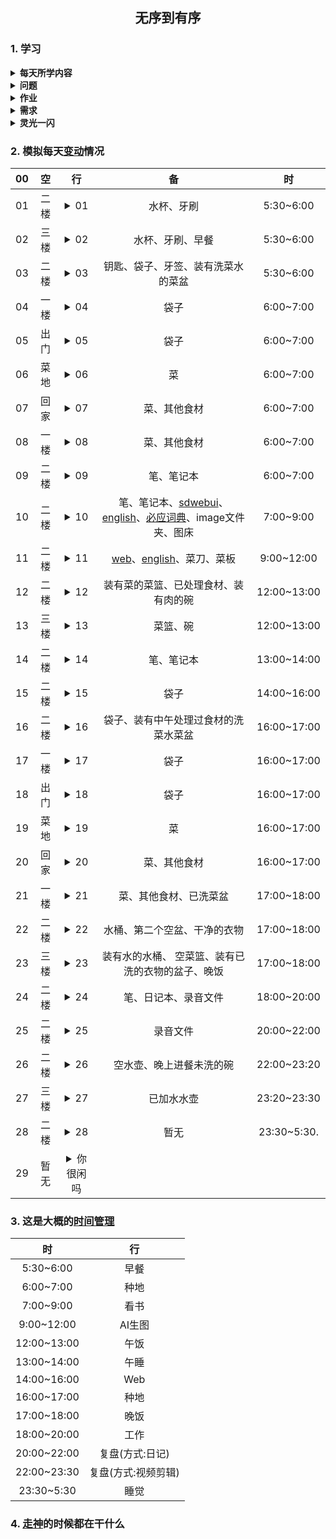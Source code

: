 ## <center>无序到有序</center>

### 1. 学习

<details><summary><strong>每天所学内容</strong></summary>

- #### <details><summary>生活中</summary><br>1.[Cook][cook]</br><br>2.[cultivate_land][cultivate_land]</br></details>

- #### <details><summary>计算机编程</summary><br>1.[markdown][Markdown]</br><br>2.[vim][vim]</br><br>3.[Git][git]</br><br>4.[Web][web]</br><br>5.[Linux][centos]</br><br>6.[Python][python]</br></details>

- #### <details><summary>图像</summary><br>1.[video_clip][video_clip]</br><br>2.[sdwebui][sdwebui]</br></details>

- #### <details><summary>阅读</summary><br>1.[read][note]</br></details>

- #### <details><summary>英语单词</summary><br>1.[word][word]</br></details>

</details>

<details><summary><strong>问题</strong></summary>

- #### <details><summary>生活中</summary><br>1.[Cook][cook问题]</br><br>2.[cultivate_land][cultivate_land问题]</br></details>

- #### <details><summary>计算机编程</summary><br>1.[markdown][Markdown问题]</br><br>2.[vim][vim问题]</br><br>3.[Git][git问题]</br><br>4.[Web][web问题]</br><br>5.[Linux][centos问题]</br><br>6.[Python][python问题]</br></details>

- #### <details><summary>图像</summary><br>1.[video_clip][video_clip问题]</br><br>2.[sdwebui][sdwebui问题]</br></details>

- #### <details><summary>阅读</summary><br>1.[read][read问题]</br></details>

</details>

<details><summary><strong>作业</strong></summary>

- #### <details><summary>生活中</summary><br>1.[Cook][cook作业]</br><br>2.[cultivate_land][cultivate_land作业]</br></details>

- #### <details><summary>计算机编程</summary><br>1.[markdown][Markdown作业]</br><br>2.[vim][vim作业]</br><br>3.[Git][git作业]</br><br>4.[Web][web作业]</br><br>5.[Linux][centos作业]</br><br>6.[Python][python作业]</br></details>

- #### <details><summary>图像</summary><br>1.[video_clip][video_clip作业]</br><br>2.[sdwebui][sdwebui作业]</br></details>

- #### <details><summary>阅读</summary><br>1.[read][read作业]</br></details>

- #### <details><summary>英语单词</summary><br>1.[word][汉译英]</br></details>

</details>

<details><summary><strong>需求</strong></summary>

- #### <details><summary>生活中</summary><br>1.[Cook][cook需求]</br><br>2.[cultivate_land][cultivate_land需求]</br></details>

- #### <details><summary>计算机编程</summary><br>1.[markdown][Markdown需求]</br><br>2.[vim][vim需求]</br><br>3.[Git][git需求]</br><br>4.[Web][web需求]</br><br>5.[Linux][centos需求]</br><br>6.[Python][python需求]</br></details>

- #### <details><summary>图像</summary><br>1.[video_clip][video_clip需求]</br><br>2.[sdwebui][sdwebui需求]</br></details>

- #### <details><summary>阅读</summary><br>1.[read][read需求]</br></details>

</details>

<details><summary><strong>灵光一闪</strong></summary>

- #### <details><summary>生活中</summary><br>1.[Cook][cook灵光一闪]</br><br>2.[cultivate_land][cultivate_land灵光一闪]</br></details>

- #### <details><summary>计算机编程</summary><br>1.[markdown][Markdown灵光一闪]</br><br>2.[vim][vim灵光一闪]</br><br>3.[Git][git灵光一闪]</br><br>4.[Web][web灵光一闪]</br><br>5.[Linux][centos灵光一闪]</br><br>6.[Python][python灵光一闪]</br></details>

- #### <details><summary>图像</summary><br>1.[video_clip][video_clip灵光一闪]</br><br>2.[sdwebui][sdwebui灵光一闪]</br></details>

- #### <details><summary>阅读</summary><br>1.[read][read灵光一闪]</br></details>

</details>

### 2. 模拟每天[变动](/变化.md)情况
<center>

|00|空|行|备|时|
|:-:|:-:|:-:|:-:|:-:|
|01|二楼|<details><summary>01</summary>1.穿衣服<br>2.按下水壶开关<br>3.穿鞋(运动鞋)<br>4.拖鞋放回床底</details>|水杯、牙刷|5:30~6:00
|02|三楼|<details><summary>02</summary>洗漱/盛粥(1.刷牙<br>2.洗脸<br>3.盛粥<br>4.勺子放回装有水的水瓢里)</details>|水杯、牙刷、早餐|5:30~6:00
|03|二楼|<details><summary>03</summary>1.把牙刷放到水杯里用少量烧好的开水浸泡<br>2.吃早餐时写下当天的布局<br>3.摇动牙刷把已冲洗过水杯的开水倒入吃完餐的碗里</details>|钥匙、袋子、牙签、装有洗菜水的菜盆|5:30~6:00
|04|一楼|<details><summary>04</summary>1.把菜盆里的洗菜水倒掉<br>2.剔牙簌口<br>3.录音</details>|袋子|6:00~7:00
|05|出门|<details><summary>05</summary></details>|袋子|6:00~7:00
|06|菜地|<details><summary>06</summary>采收</details>|菜|6:00~7:00
|07|回家|<details><summary>07</summary></details>|菜、其他食材|6:00~7:00
|08|一楼|<details><summary>08</summary>1.停止录音<br>2.清洗菜盆(底部也要清洗)</details>|菜、其他食材|6:00~7:00
|09|二楼|<details><summary>09</summary>换鞋(棉拖)</details>|笔、笔记本|6:00~7:00
|10|二楼|<details><summary>10</summary>1.开机打开obs启动回放<br>2.打开vscode<br>3.vscode里打开note.md文件<br>4.阅读<br>5.布置作业<br>6.把笔记以及布置的作业提交到仓库</details>|笔、笔记本、<a href="/ai/sdwebui/sdwebui.md" target="_blank">sdwebui</a>、<a href='/english/word.md' target='_blank'>english</a>、<a href="https://cn.bing.com/dict?FORM=Z9LHS4" target="_blank">必应词典</a>、image文件夹、图床|7:00~9:00
|11|二楼|<details>1.ai生图<br>2.布置作业<br>3.把笔记以及布置的作业提交到仓库<summary>11</summary></details>|<a href="/web/web.md" target="_blank">web</a>、<a href='/english/word.md' target='_blank'>english</a>、菜刀、菜板|9:00~12:00
|12|二楼|<details><summary>12</summary>加工食材(1.把菜盆放椅子上未洗过的碗放地上镂空菜篮放碗上边，把菜放到菜盆里<br>2.往菜盆里倒水<br>3.洗袋子挂好<br>4.洗菜放镂空菜篮里<br>5.处理其他食材静置菜盆<br>6.用刀刮猪皮<br>7.用洗菜水冲下肉<br>8.用洗菜水把刀上的猪皮垢擦洗掉<br>9.切肉静置菜盆<br>10.用碗里的水洗碗<br>11.把切好的肉放已洗的碗里<br>12.刮菜板洗刀后放到阳台)、换鞋(拖鞋)</details>|装有菜的菜篮、已处理食材、装有肉的碗|12:00~13:00
|13|三楼|<details><summary>13</summary>炒菜、吃午饭(1.把装有菜的菜篮和装有肉的碗放在餐桌<br>2.把锅放燃气灶上<br>3.接水倒锅里头<br>4.拧煤气罐阀门若是松的检查下燃气灶开关有没有关上<br>5.无漏气情况可点火<br>6.烧水洗锅<br>7.水没热前再次清洗蔬菜和肉<br>8.放入肥肉榨油<br>9.自由发挥过程盛少量已热未熟的菜到碗里用锅铲拌下碗壁后把菜倒回锅里头，若是流程出现空闲时间则根据空闲时长做有具体时长的事情不能是空想模拟，若仅有煸炒则在翻炒后记两个英语单词，每记两个单词看下火<br>10.把锅放到支架上<br>11.洗手<br>12.打粥吃菜<br>13.洗碗最后一遍洗碗水倒入锅中<br>14.洗手洗脚)</details>|菜篮、碗|12:00~13:00
|14|二楼|<details><summary>14</summary>午睡</details>|笔、笔记本|13:00~14:00
|15|二楼|<details><summary>15</summary>1.穿鞋(棉拖)<br>2.学html<br>3.布置作业<br>4.把笔记以及布置的作业提交到仓库</details>|袋子|14:00~16:00
|16|二楼|<details><summary>16</summary>换鞋(运动鞋)</details>|袋子、装有中午处理过食材的洗菜水菜盆|16:00~17:00
|17|一楼|<details><summary>17</summary>1.把菜盆里的洗菜水倒掉<br>2.录音</details>|袋子|16:00~17:00
|18|出门|<details><summary>18</summary></details>|袋子|16:00~17:00
|19|菜地|<details><summary>19</summary>采收</details>|菜|16:00~17:00
|20|回家|<details><summary>20</summary></details>|菜、其他食材|16:00~17:00
|21|一楼|<details><summary>21</summary>停止录音、清洗菜盆(底部也要清洗)</details>|菜、其他食材、已洗菜盆|17:00~18:00
|22|二楼|<details><summary>22</summary>加工食材(1.把菜盆放椅子上<br>2.碗放地上镂空菜篮放碗上边<br>3.把菜放到菜盆里<br>4.往菜盆里倒水<br>5.洗袋子挂好<br>6.洗菜放镂空菜篮里<br>7.处理其他食材静置菜盆<br>8.用刀刮猪皮<br>9.用洗菜水冲下肉<br>10.用洗菜水把刀上的猪皮垢擦洗掉<br>11.切肉静置菜盆<br>12.把切好的肉放碗里<br>13.刮菜板洗刀后放到阳台<br>14.用桶里剩余的水洗手擦干<br>15.把桶里的洗手水倒进菜盆里)<br>16.把处理的食材装空桶里(依次为装有菜的菜篮、装有肉的碗、其他食材)<br>17.检查口袋把里面的钥匙掏出来放桌子上<br>18.换鞋(拖鞋)</details>|水桶、第二个空盆、干净的衣物|17:00~18:00
|23|三楼|<details><summary>23</summary>做饭、洗漱、吃饭(1.看总闸是否开着<br>2.看插排上是否有插头<br>3.看燃气灶开关有没有关上<br>4.把衣服挂椅靠上、空盆放椅子上<br>5.查看煤气阀门有无松动<br>6.检查无安全隐患后把电压力锅插头插进插座要是存在其他插头顺带拔出<br>7.开总闸给电压力锅通电<br>8.找内胆、电压力锅锅盖<br>9.打一杯生米倒入内胆清洗<br>10.淘米水倒入水盆里<br>11.内胆归位盖上锅盖12分钟<br>12.接洗澡水，生火<br>13.把装有洗澡水的锅放火架上<br>14.把菜锅放燃气灶上<br>15.开煤气罐阀门点燃气灶<br>16.往菜锅里加淘米水烧水洗锅<br>17.水没热前再次清洗蔬菜和肉<br>18.把洗锅水倒掉后热锅<br>19.放入肥肉榨油<br>20.自由发挥过程边炒菜边看烧洗澡水的火，盛少量已热未熟的菜到碗里用锅铲拌下碗壁后把菜倒回锅里头<br>21.关煤气罐阀门<br>22.关燃气灶开关<br>23.用一个大碗把炒好的菜装起来盖上<br>24.往菜锅里倒淘米水<br>25.倒少量淘米水到另一个桶里洗手<br>26.把水倒掉后用少量烧好的热水冲洗<br>27.往桶里倒入全部淘米水<br>28.冲洗盆子<br>29.洗脸<br>30.把桶里的洗脸水倒掉并冲洗<br>31.把烧好的洗澡水倒进桶里洗澡<br>32.把换下来的衣服洗洗<br>33.洗完放盆里<br>34.用带上楼的水桶接水<br>35.空菜篮放里边，装有已洗衣物的盆子放上边<br>36.吃饭<br>37.反复开关燃气灶快关确认煤气罐阀门的关闭)</details>|装有水的水桶、  空菜篮、装有已洗的衣物的盆子、晚饭|17:00~18:00
|24|二楼|<details><summary>24</summary>1.晾晒衣物<br>2.换鞋(棉拖)<br>3.吃饭(吃完往碗里倒已经烧开的热水)、工作<br>4.把录制的声音通过WebDAV发送到电脑桌面/audio/</details>|笔、日记本、录音文件|18:00~20:00
|25|二楼|<details><summary>25</summary>复盘(1.日记、记录一天规划的变动<br>打开au<br>2.查录音听自己当天对话时说了啥有什么地方不妥如何改进<br>3.当天学习情况<br>4.使用版本控制器git查看昨天的提交并与之对比<br>5.写当天自己布置的作业)</details>|录音文件|20:00~22:00
|26|二楼|<details><summary>26</summary>1.复盘(剪辑)总结日记成视频文案<br>2.处理录音人声听不出原声后上传到视频平台<br>3.用git提交当天内容并推送到github上<br>4.换鞋(拖鞋)</details>|空水壶、晚上进餐未洗的碗|22:00~23:20
|27|三楼|<details><summary>27</summary>煮粥、洗碗(4.打开手电筒<br>5.把水壶和未洗的碗放餐桌上<br>3.查看总闸是否开着<br>4.把电压力锅插头插进插座要是存在其他插头顺带拔出<br>5.开总闸给电压力锅通电<br>6.找内胆、电压力锅锅盖、水瓢、粥勺位置<br>7.把手机放柜子上让手电筒灯光朝下<br>8.打一杯玉米头放椅子上<br>9.洗手<br>10.洗内胆<br>11.把杯里的玉米头倒进内胆里<br>12.接水清洗，淘米水倒入水瓢里<br>13.内胆归位盖上锅盖开一小时<br>14.倒掉未洗碗里的水<br>15.把水瓢里的少量淘米水往碗里倒<br>16.清洗碗筷<br>17.把粥勺放入装有淘米水的水瓢里<br>18.把清洗的碗筷放入橱柜<br>19.洗手<br>20.擦干<br>21给水壶加水<br>22.洗手洗脚<br>23.关手电筒打开助眠直播间)</details>|已加水水壶|23:20~23:30
|28|二楼|<details><summary>28</summary>1.水壶放底座<br>2.水杯牙刷放书桌<br>3.视情况关电脑<br>4.把脚擦干睡觉</details>|暂无|23:30~5:30.
|29|暂无|<details><summary>你很闲吗</summary>被子晒了？指甲剪了？胡子刮了？头发剪了？</details>|
</center>

### 3. 这是大概的<a href='/时间管理.md' target=_blank>时间管理</a>

<center>

|时|行|
|:-:|:-:|
|5:30~6:00|早餐
|6:00~7:00|种地
|7:00~9:00|看书
|9:00~12:00	|AI生图
|12:00~13:00|午饭
|13:00~14:00|午睡
|14:00~16:00|Web						
|16:00~17:00|种地			
|17:00~18:00|晚饭
|18:00~20:00|工作
|20:00~22:00|复盘(方式:日记)
|22:00~23:30|复盘(方式:视频剪辑)
|23:30~5:30	|睡觉
</center>

### 4. <a href='/闲暇之余.md' target='blank'>走神</a>的时候都在干什么

































































































































[cook]: /cook/cook.md
[cook问题]: /cook/cook问题.md
[cook作业]: /cook/cook作业.md
[cook需求]: /cook/cook需求.md
[cook灵光一闪]: /cook/cook灵光一闪.md 


[cultivate_land]: /cultivate_land/cultivate_land.md
[cultivate_land问题]: /cultivate_land/cultivate_land问题.md
[cultivate_land作业]: /cultivate_land/cultivate_land作业.md
[cultivate_land需求]: /cultivate_land/cultivate_land需求.md
[cultivate_land灵光一闪]: /cultivate_land/cultivate_land灵光一闪.md


[word]: /english/word.md
[汉译英]: /english/汉译英.md


[sdwebui]: /ai/sdwebui/sdwebui.md
[sdwebui问题]: /ai/sdwebui/sdwebui问题.md
[sdwebui作业]: /ai/sdwebui/sdwebui作业.md
[sdwebui需求]: /ai/sdwebui/sdwebui需求.md
[sdwebui灵光一闪]: /ai/sdwebui/sdwebui灵光一闪.md


[git]: /git/git.md
[git问题]: /git/git问题.md
[git作业]: /git/git作业.md
[git需求]: /git/git需求.md
[git灵光一闪]: /git/git灵光一闪.md


[centos]: /linux/centos/centos.md
[centos问题]: /linux/centos/centos问题.md
[centos作业]: /linux/centos/centos作业.md
[centos需求]: /linux/centos/centos需求.md
[centos灵光一闪]: /linux/centos/centos灵光一闪.md


[Markdown]: /Markdown/Markdown.md
[Markdown问题]: /Markdown/Markdown问题.md
[Markdown作业]: /Markdown/Markdown作业.md
[Markdown需求]: /Markdown/Markdown需求.md
[Markdown灵光一闪]: /Markdown/Markdown灵光一闪.md


[python]: /python/python.md
[python问题]: /python/python问题.md
[python作业]: /python/python作业.md
[python需求]: /python/python需求.md
[python灵光一闪]: /python/python灵光一闪.md


[note]: /read/note.md
[read问题]: /read/read问题.md
[read作业]: /read/read作业.md
[read需求]: /read/read需求.md
[read灵光一闪]: /read/read灵光一闪.md


[vim]: /vim/vim.md
[vim问题]: /vim/vim问题.md
[vim作业]: /vim/vim作业.md
[vim需求]: /vim/vim需求.md
[vim灵光一闪]: /vim/vim灵光一闪.md


[web]: /web/web.md
[web问题]: /web/webwenti.md
[web作业]: /web/web作业.md
[web需求]: /web/web需求.md
[web灵光一闪]: /web/we灵光一闪.md


[video_clip]: /video_clip/video_clip.md
[video_clip问题]: /video_clip/video_clip问题.md
[video_clip作业]: /video_clip/video_clip作业.md
[video_clip需求]: /video_clip/video_clip需求.md
[video_clip灵光一闪]: /video_clip/video_clip灵光一闪.md